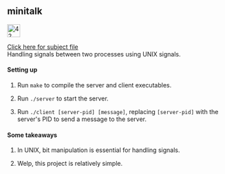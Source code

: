 ## minitalk

[<img src="https://github.com/eesuhn/c-piscine-14/assets/102596628/1c7ed51d-6afa-410b-ae89-92557236b064" alt="42 logo" width="30" />](https://42kl.edu.my/)

[Click here for subject file](./en.subject.pdf) <br>
Handling signals between two processes using UNIX signals.

#### Setting up

1. Run `make` to compile the server and client executables.

2. Run `./server` to start the server.

3. Run `./client [server-pid] [message]`, replacing `[server-pid]` with the server's PID to send a message to the server.

#### Some takeaways

1. In UNIX, bit manipulation is essential for handling signals.

2. Welp, this project is relatively simple.
